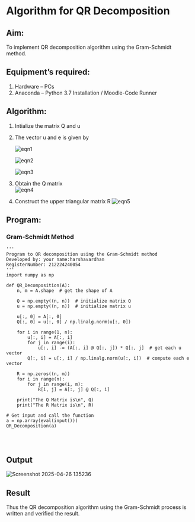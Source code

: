 # Algorithm for QR Decomposition
## Aim:
To implement QR decomposition algorithm using the Gram-Schmidt method.
## Equipment’s required:
1.	Hardware – PCs
2.	Anaconda – Python 3.7 Installation / Moodle-Code Runner
## Algorithm:
1.	Intialize the matrix Q and u
2.	The vector u and e is given by

    ![eqn1](./ex4.jpg)

    ![eqn2](./ex6.jpg)

    ![eqn3](./ex3.jpg)

3.	Obtain the Q matrix   
    ![eqn4](./ex1.jpg)
4.	Construct the upper triangular matrix R
    ![eqn5](./ex2.jpg)



## Program:
### Gram-Schmidt Method
```
''' 
Program to QR decomposition using the Gram-Schmidt method
Developed by: your name:harshavardhan
RegisterNumber: 212224240054
'''
import numpy as np

def QR_Decomposition(A):
    n, m = A.shape  # get the shape of A

    Q = np.empty((n, n))  # initialize matrix Q
    u = np.empty((n, n))  # initialize matrix u

    u[:, 0] = A[:, 0]
    Q[:, 0] = u[:, 0] / np.linalg.norm(u[:, 0])

    for i in range(1, n):
        u[:, i] = A[:, i]
        for j in range(i):
            u[:, i] -= (A[:, i] @ Q[:, j]) * Q[:, j]  # get each u vector
        Q[:, i] = u[:, i] / np.linalg.norm(u[:, i])  # compute each e vector

    R = np.zeros((n, m))
    for i in range(n):
        for j in range(i, m):
            R[i, j] = A[:, j] @ Q[:, i]

    print("The Q Matrix is\n", Q)
    print("The R Matrix is\n", R)

# Get input and call the function
a = np.array(eval(input()))
QR_Decomposition(a)




```

## Output

![Screenshot 2025-04-26 135236](https://github.com/user-attachments/assets/52d89f66-95d4-44af-94eb-bad90fd51ada)


## Result
Thus the QR decomposition algorithm using the Gram-Schmidt process is written and verified the result.
